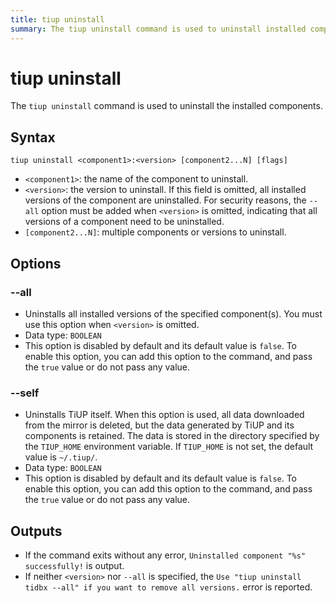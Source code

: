 ```yaml
---
title: tiup uninstall
summary: The tiup uninstall command is used to uninstall installed components. It has options to uninstall all versions of a component and to uninstall TiUP itself. If the command exits without error, it outputs "Uninstalled component successfully!" If no version or --all is specified, it reports an error to use "tiup uninstall tidbx --all" to remove all versions.
---
```


# tiup uninstall

The `tiup uninstall` command is used to uninstall the installed components.

## Syntax

```shell
tiup uninstall <component1>:<version> [component2...N] [flags]
```

- `<component1>`: the name of the component to uninstall.
- `<version>`: the version to uninstall. If this field is omitted, all installed versions of the component are uninstalled. For security reasons, the `--all` option must be added when `<version>` is omitted, indicating that all versions of a component need to be uninstalled.
- `[component2...N]`: multiple components or versions to uninstall.

## Options

### --all

- Uninstalls all installed versions of the specified component(s). You must use this option when `<version>` is omitted.
- Data type: `BOOLEAN`
- This option is disabled by default and its default value is `false`. To enable this option, you can add this option to the command, and pass the `true` value or do not pass any value.

### --self

- Uninstalls TiUP itself. When this option is used, all data downloaded from the mirror is deleted, but the data generated by TiUP and its components is retained. The data is stored in the directory specified by the `TIUP_HOME` environment variable. If `TIUP_HOME` is not set, the default value is `~/.tiup/`.
- Data type: `BOOLEAN`
- This option is disabled by default and its default value is `false`. To enable this option, you can add this option to the command, and pass the `true` value or do not pass any value.

## Outputs

- If the command exits without any error, `Uninstalled component "%s" successfully!` is output.
- If neither `<version>` nor `--all` is specified, the `Use "tiup uninstall tidbx --all" if you want to remove all versions.` error is reported.
